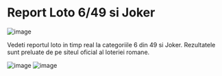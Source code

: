 # Report Loto 6/49 si Joker

![image](https://github.com/mihai804/Report-Loto/assets/53937080/580168dd-f985-4bd1-aaf9-ad6d54aa0331)


Vedeti reportul loto in timp real la categoriile 6 din 49 si Joker.
Rezultatele sunt preluate de pe siteul oficial al loteriei romane.

![image](https://github.com/mihai804/Report-Loto/assets/53937080/ed36c0db-e188-439c-a4d8-52eb9707d03b)                   ![image](https://github.com/mihai804/Report-Loto/assets/53937080/6295344c-cd02-48ba-8a85-d17baa86451b)
